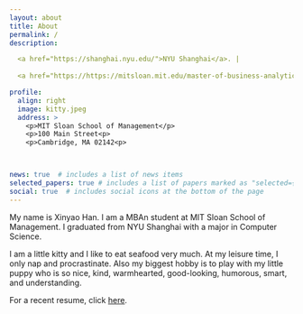```yaml
---
layout: about
title: About
permalink: /
description: 

  <a href="https://shanghai.nyu.edu/">NYU Shanghai</a>. | 
  
  <a href="https://https://mitsloan.mit.edu/master-of-business-analytics/">MIT</a>.

profile:
  align: right
  image: kitty.jpeg
  address: >
    <p>MIT Sloan School of Management</p>
    <p>100 Main Street<p>
    <p>Cambridge, MA 02142<p>



news: true  # includes a list of news items
selected_papers: true # includes a list of papers marked as "selected={true}"
social: true  # includes social icons at the bottom of the page
---
```


My name is Xinyao Han. I am a MBAn student at MIT Sloan School of Management. I graduated from NYU Shanghai with a major in Computer Science.

I am a little kitty and I like to eat seafood very much. At my leisure time, I only nap and procrastinate. Also my biggest hobby is to play with my little puppy who is so nice, kind, warmhearted, good-looking, humorous, smart, and understanding.

For a recent resume, click [here](/assets/pdf/XinyaoHan_resume_1205.pdf).
